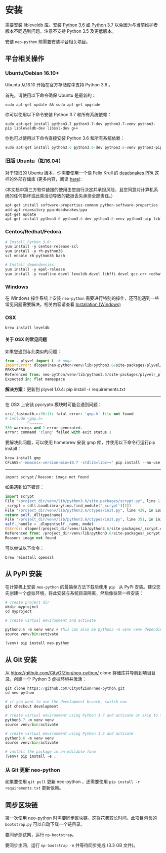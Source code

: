 # 安装

需要安装 libleveldb 库。安装 [Python 3.6](https://www.python.org/downloads/release/python-364/) 或 [Python 3.7](https://www.python.org/downloads/release/python-370/) 以免因为与当前维护者版本不同遇到问题。注意不支持 Python 3.5 及更低版本。

安装 `neo-python` 前需要安装平台相关项目。

## 平台相关操作

### Ubuntu/Debian 16.10+

Ubuntu 从16.10 开始在官方存储库中支持 Python 3.6 。

首先，请使用以下命令确保 Ubuntu 是最新的：

```
sudo apt-get update && sudo apt-get upgrade
```

你可以使用以下命令安装 Python 3.7 和所有系统依赖：

```
sudo apt-get install python3.7 python3.7-dev python3.7-venv python3-pip libleveldb-dev libssl-dev g++
```

你也可以使用以下命令直接安装 Python 3.6 和所有系统依赖：

```python
sudo apt-get install python3.6 python3.6-dev python3.6-venv python3-pip libleveldb-dev libssl-dev g++
```

### 旧版 Ubuntu（如16.04）

对于较旧的 Ubuntu 版本，你需要使用一个像 Felix Krull 的 [deadsnakes PPA](https://launchpad.net/~deadsnakes/+archive/ubuntu/ppa) 这样的外部存储库 (更多内容，阅读 [here](https://askubuntu.com/questions/865554/how-do-i-install-python-3-6-using-apt-get)):

(本文档中第三方软件链接的使用由您自行决定并承担风险，且您同意对计算机系统的任何损坏或此类活动导致的数据丢失承担全部责任。)

```python
apt-get install software-properties-common python-software-properties
add-apt-repository ppa:deadsnakes/ppa
apt-get update
apt-get install python3.6 python3.6-dev python3.6-venv python3-pip libleveldb-dev libssl-dev g++
```

### Centos/Redhat/Fedora

```python
# Install Python 3.6:
yum install -y centos-release-scl
yum install -y rh-python36
scl enable rh-python36 bash

# Install dependencies:
yum install -y epel-release
yum install -y readline-devel leveldb-devel libffi-devel gcc-c++ redhat-rpm-config gcc python-devel openssl-devel
```

### Windows

在 Windows 操作系统上安装 `neo-python` 需要进行特别的操作，还可能遇到一些常见问题需要解决，相关内容请查看 [Installation (Windows)](installwin.md)

### OSX

```
brew install leveldb
```

#### 关于 OSX 的常见问题

如果您遇到与此类似的问题： 

```python
from ._plyvel import (  # noqa
ImportError: dlopen(neo-python/venv/lib/python3.6/site-packages/plyvel/_plyvel.cpython-35m-darwin.so, 2): Symbol not found: __ZN7leveldb2DB4OpenERKNS_7Options
ERKSsPPS0_
Referenced from: neo-python/venv/lib/python3.6/site-packages/plyvel/_plyvel.cpython-35m-darwin.so
Expected in: flat namespace
```

**解决方案**：更新到  plyvel 1.0.4: pip install -r requirements.txt

------

在 OSX 上安装 pycrypto 模块时可能会遇到问题： 

```python
src/_fastmath.c:36:11: fatal error: 'gmp.h' file not found
# include <gmp.h>
          ^~~~~~~
330 warnings and 1 error generated.
error: command 'clang' failed with exit status 1
```

要解决此问题，可以使用 homebrew 安装 gmp 库，并使用以下命令行运行pip install： 

```python
brew install gmp
CFLAGS='-mmacosx-version-min=10.7 -stdlib=libc++' pip install --no-use-wheel pycrypto --no-cache-dir --global-option=build_ext --global-option="-I/usr/local/Cellar/gmp/6.1.2/include/" --global-option="-L/usr/local/lib"
```

------

`import scrypt` / `Reason: image not found`

如果遇到如下错误： 

```python
import scrypt
File "/project_dir/venv/lib/python3.6/site-packages/scrypt.py", line 11, in
_scrypt = cdll.LoadLibrary(imp.find_module('_scrypt')[1])
File "/project_dir/venv/lib/python3.6/ctypes/init.py", line 429, in LoadLibrary
return self._dlltype(name)
File "/project_dir/venv/lib/python3.6/ctypes/init.py", line 351, in init
self._handle = _dlopen(self._name, mode)
OSError: dlopen(/project_dir/venv/lib/python3.6/site-packages/_scrypt.cpython-36m-darwin.so, 6): Library not loaded: /usr/local/opt/openssl/lib/libcrypto.1.0.0.dylib
Referenced from: /project_dir/venv/lib/python3.6/site-packages/_scrypt.cpython-36m-darwin.so
Reason: image not found
```

可以尝试以下命令：

```
brew reinstall openssl
```

## 从 PyPi 安装

在计算机上安装  `neo-python` 的最简单方法下载后使用 `pip ` 从 PyPi 安装。建议您先创建一个虚拟环境，将此安装与系统目录隔离，然后像往常一样安装：

```python
# create project dir
mkdir myproject
cd myproject

# create virtual environment and activate

python3.6 -m venv venv # this can also be python3 -m venv venv depending on your environment
source venv/bin/activate

(venv) pip install neo-python
```

## 从 Git 安装

从 <https://github.com/CityOfZion/neo-python/> clone 存储库并导航到项目目录。创建一个 Python 3 虚拟环境并激活：

```python
git clone https://github.com/CityOfZion/neo-python.git
cd neo-python

# if you want to use the development branch, switch now
git checkout development

# create virtual environment using Python 3.7 and activate or skip to the next step for Python 3.6
python3.7 -m venv venv
source venv/bin/activate

# create virtual environment using Python 3.6 and activate
python3.6 -m venv venv
source venv/bin/activate

# install the package in an editable form
(venv) pip install -e .
```

### 从 Git 更新 neo-python

如果要使用 `git pull` 更新 neo-python ，还需要使用 `pip install -r requirements.txt` 更新依赖。

## 同步区块链

第一次使用 neo-python 时需要同步区块链。这将花费较长时间。此项目包含的 `bootstrap.py`  可以自动下载一个链目录。

要同步测试网，运行 `np-bootstrap`。

要同步主网，运行 `np-bootstrap -m` 并等待同步完成 (3.3 GB 文件)。